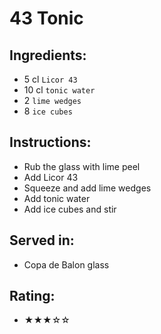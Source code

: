 # 43 Tonic

## Ingredients:
- 5 cl `Licor 43`
- 10 cl `tonic water`
- 2 `lime wedges`
- 8 `ice cubes`

## Instructions:
- Rub the glass with lime peel
- Add Licor 43
- Squeeze and add lime wedges
- Add tonic water
- Add ice cubes and stir

## Served in:
- Copa de Balon glass

## Rating:
- ★★★☆☆